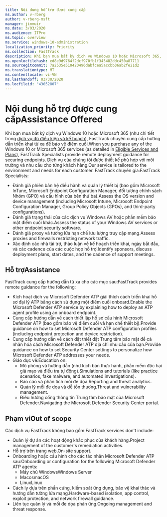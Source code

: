 ```yaml
---
title: Nội dung hỗ trợ được cung cấp
ms.author: v-rberg
author: v-rberg-msft
manager: jimmuir
ms.date: 3/03/2020
ms.audience: ITPro
ms.topic: overview
ms.service: windows-10-administration
localization_priority: Priority
ms.collection: FastTrack
description: Khi bạn mua bất kỳ dịch vụ Windows 10 hoặc Microsoft 365, FastTrack chuyên gia cung cấp hướng dẫn triển khai từ xa để bảo vệ điểm cuối. Dịch vụ của chúng tôi được thiết kế phù hợp với môi trường và nhu cầu cho từng khách hàng.
ms.openlocfilehash: ed8e9d9764f2dcf970fb1f345482ddc450a87711
ms.sourcegitcommit: 7a2535e510420496dabfcea5accbb36ab2fe21d2
ms.translationtype: MT
ms.contentlocale: vi-VN
ms.lasthandoff: 03/30/2020
ms.locfileid: "43052807"
---
```

# <a name="assistance-offered"></a><span data-ttu-id="29a79-104">Nội dung hỗ trợ được cung cấp</span><span class="sxs-lookup"><span data-stu-id="29a79-104">Assistance Offered</span></span>  

<span data-ttu-id="29a79-105">Khi bạn mua bất kỳ dịch vụ Windows 10 hoặc Microsoft 365 (như chi tiết trong [dịch vụ đủ điều kiện và kế hoạch](M365-eligible-services-and-plans.md)), FastTrack chuyên cung cấp hướng dẫn triển khai từ xa để bảo vệ điểm cuối.</span><span class="sxs-lookup"><span data-stu-id="29a79-105">When you purchase any of the Windows 10 or Microsoft 365 services (as detailed in [Eligible Services and Plans](M365-eligible-services-and-plans.md)), FastTrack Specialists provide remote deployment guidance for securing endpoints.</span></span> <span data-ttu-id="29a79-106">Dịch vụ của chúng tôi được thiết kế phù hợp với môi trường và nhu cầu cho từng khách hàng.</span><span class="sxs-lookup"><span data-stu-id="29a79-106">Our service is tailored to the environment and needs for each customer.</span></span> <span data-ttu-id="29a79-107">FastTrack chuyên gia:</span><span class="sxs-lookup"><span data-stu-id="29a79-107">FastTrack Specialists:</span></span>
- <span data-ttu-id="29a79-108">Đánh giá phiên bản hệ điều hành và quản lý thiết bị (bao gồm Microsoft InTune, Microsoft Endpoint Configuration Manager, đối tượng chính sách Nhóm (GPO) và cấu hình của bên thứ ba).</span><span class="sxs-lookup"><span data-stu-id="29a79-108">Assess the OS version and device management (including Microsoft Intune, Microsoft Endpoint Configuration Manager, Group Policy Objects (GPOs), and third-party configurations).</span></span>
- <span data-ttu-id="29a79-109">Đánh giá trạng thái của các dịch vụ Windows AV hoặc phần mềm bảo mật điểm cuối khác.</span><span class="sxs-lookup"><span data-stu-id="29a79-109">Assess the status of your Windows AV services or other endpoint security software.</span></span>
- <span data-ttu-id="29a79-110">Đánh giá proxy và tường lửa hạn chế lưu lượng truy cập mạng.</span><span class="sxs-lookup"><span data-stu-id="29a79-110">Assess proxies and firewalls restricting network traffic.</span></span>
- <span data-ttu-id="29a79-111">Xác định các nhà tài trợ, thảo luận về kế hoạch triển khai, ngày bắt đầu, và các cadence của các cuộc họp hỗ trợ.</span><span class="sxs-lookup"><span data-stu-id="29a79-111">Identify sponsors, discuss deployment plans, start dates, and the cadence of support meetings.</span></span>

## <a name="assistance"></a><span data-ttu-id="29a79-112">Hỗ trợ</span><span class="sxs-lookup"><span data-stu-id="29a79-112">Assistance</span></span>

<span data-ttu-id="29a79-113">FastTrack cung cấp hướng dẫn từ xa cho các mục sau:</span><span class="sxs-lookup"><span data-stu-id="29a79-113">FastTrack provides remote guidance for the following:</span></span>
- <span data-ttu-id="29a79-114">Kích hoạt dịch vụ Microsoft Defender ATP giải thích cách triển khai hồ sơ đại lý ATP bằng cách sử dụng một điểm cuối onboard.</span><span class="sxs-lookup"><span data-stu-id="29a79-114">Enable the Microsoft Defender ATP service by explaining how to deploy an ATP agent profile using an onboard endpoint.</span></span>
- <span data-ttu-id="29a79-115">Cung cấp hướng dẫn về cách thiết lập hồ sơ cấu hình Microsoft Defender ATP (bao gồm bảo vệ điểm cuối và hạn chế thiết bị).</span><span class="sxs-lookup"><span data-stu-id="29a79-115">Provide guidance on how to set Microsoft Defender ATP configuration profiles (including endpoint protection and device restriction).</span></span>
- <span data-ttu-id="29a79-116">Cung cấp hướng dẫn về cách đặt thiết đặt Trung tâm bảo mật để cá nhân hóa cách Microsoft Defender ATP địa chỉ nhu cầu của bạn.</span><span class="sxs-lookup"><span data-stu-id="29a79-116">Provide guidance on how to set Security Center settings to personalize how Microsoft Defender ATP addresses your needs.</span></span>
- <span data-ttu-id="29a79-117">Giáo dục về:</span><span class="sxs-lookup"><span data-stu-id="29a79-117">Education on:</span></span>
    - <span data-ttu-id="29a79-118">Mô phỏng và hướng dẫn (như kịch bản thực hành, phần mềm độc hại giả mạo và điều tra tự động).</span><span class="sxs-lookup"><span data-stu-id="29a79-118">Simulations and tutorials (like practice scenarios, fake malware, and automated investigations).</span></span>
    - <span data-ttu-id="29a79-119">Báo cáo và phân tích mối đe dọa.</span><span class="sxs-lookup"><span data-stu-id="29a79-119">Reporting and threat analytics.</span></span>
    - <span data-ttu-id="29a79-120">Quản lý mối đe dọa và dễ tổn thương.</span><span class="sxs-lookup"><span data-stu-id="29a79-120">Threat and vulnerability management.</span></span>
    - <span data-ttu-id="29a79-121">Điều hướng cổng thông tin Trung tâm bảo mật của Microsoft Defender.</span><span class="sxs-lookup"><span data-stu-id="29a79-121">Navigating the Microsoft Defender Security Center portal.</span></span>

## <a name="out-of-scope"></a><span data-ttu-id="29a79-122">Phạm vi</span><span class="sxs-lookup"><span data-stu-id="29a79-122">Out of scope</span></span>

<span data-ttu-id="29a79-123">Các dịch vụ FastTrack không bao gồm:</span><span class="sxs-lookup"><span data-stu-id="29a79-123">FastTrack services don't include:</span></span>
- <span data-ttu-id="29a79-124">Quản lý dự án các hoạt động khắc phục của khách hàng.</span><span class="sxs-lookup"><span data-stu-id="29a79-124">Project management of the customer's remediation activities.</span></span>
- <span data-ttu-id="29a79-125">Hỗ trợ trên trang web.</span><span class="sxs-lookup"><span data-stu-id="29a79-125">On-site support.</span></span>
- <span data-ttu-id="29a79-126">Onboarding hoặc cấu hình cho các tác nhân Microsoft Defender ATP sau:</span><span class="sxs-lookup"><span data-stu-id="29a79-126">Onboarding or configuration for the following Microsoft Defender ATP agents:</span></span>
   - <span data-ttu-id="29a79-127">Máy chủ Windows</span><span class="sxs-lookup"><span data-stu-id="29a79-127">Windows Server</span></span>
   - <span data-ttu-id="29a79-128">Macos</span><span class="sxs-lookup"><span data-stu-id="29a79-128">macOS</span></span>
   - <span data-ttu-id="29a79-129">Linux</span><span class="sxs-lookup"><span data-stu-id="29a79-129">Linux</span></span>
- <span data-ttu-id="29a79-130">Cách ly dựa trên phần cứng, kiểm soát ứng dụng, bảo vệ khai thác và hướng dẫn tường lửa mạng.</span><span class="sxs-lookup"><span data-stu-id="29a79-130">Hardware-based isolation, app control, exploit protection, and network firewall guidance.</span></span>
- <span data-ttu-id="29a79-131">Liên tục quản lý và mối đe dọa phản ứng.</span><span class="sxs-lookup"><span data-stu-id="29a79-131">Ongoing management and threat response.</span></span>
